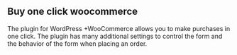 ## Buy one click woocommerce
<p>The plugin for WordPress +WooCommerce allows you to make purchases in one click. The plugin has many additional settings to control the form and the behavior of the form when placing an order.</p>
